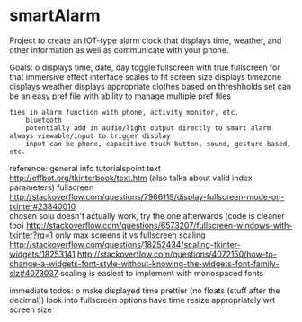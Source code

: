 # smartAlarm
Project to create an IOT-type alarm clock that displays time, weather, and other information as well as communicate with your phone.

Goals:
o	displays time, date, day
	toggle fullscreen with <F11>
		true fullscreen for that immersive effect
		interface scales to fit screen size
	displays timezone
	displays weather
		displays appropriate clothes based on threshholds set
			can be an easy pref file with ability to manage multiple pref files
	
	ties in alarm function with phone, activity monitor, etc.
		bluetooth
		potentially add in audio/light output directly to smart alarm
	always viewable/input to trigger display
		input can be phone, capacitive touch button, sound, gesture based, etc.

reference:
	general info
		tutorialspoint
	text
		http://effbot.org/tkinterbook/text.htm
			(also talks about valid index parameters)
	fullscreen
		http://stackoverflow.com/questions/7966119/display-fullscreen-mode-on-tkinter#23840010	
			chosen solu doesn't actually work, try the one afterwards (code is cleaner too)
		http://stackoverflow.com/questions/6573207/fullscreen-windows-with-tkinter?rq=1
			only max screens it vs fullscreen
	scaling
		http://stackoverflow.com/questions/18252434/scaling-tkinter-widgets/18253141
		http://stackoverflow.com/questions/4072150/how-to-change-a-widgets-font-style-without-knowing-the-widgets-font-family-siz#4073037
		scaling is easiest to implement with monospaced fonts

immediate todos:
o	make displayed time prettier (no floats (stuff after the decimal))
	look into fullscreen options
	have time resize appropriately wrt screen size
